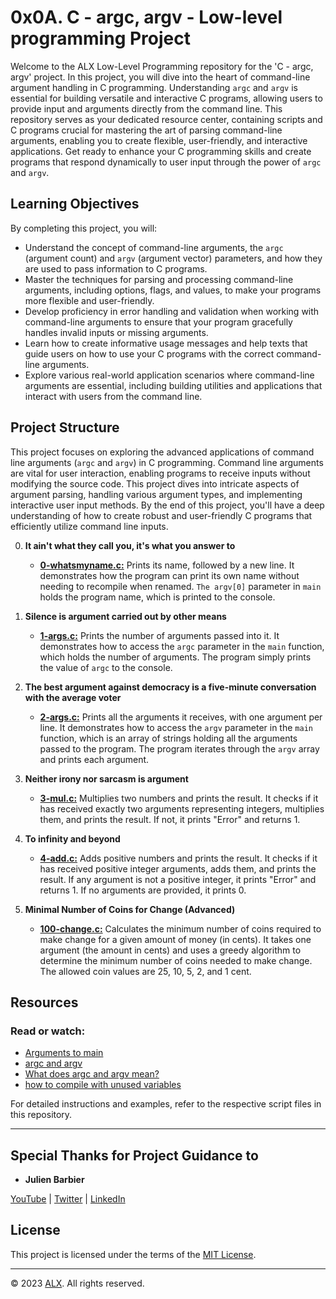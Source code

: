 # 0x0A. C - argc, argv - Low-level programming Project

Welcome to the ALX Low-Level Programming repository for the 'C - argc, argv' project. In this project, you will dive into the heart of command-line argument handling in C programming. Understanding `argc` and `argv` is essential for building versatile and interactive C programs, allowing users to provide input and arguments directly from the command line. This repository serves as your dedicated resource center, containing scripts and C programs crucial for mastering the art of parsing command-line arguments, enabling you to create flexible, user-friendly, and interactive applications. Get ready to enhance your C programming skills and create programs that respond dynamically to user input through the power of `argc` and `argv`.

## Learning Objectives

By completing this project, you will:

- Understand the concept of command-line arguments, the `argc` (argument count) and `argv` (argument vector) parameters, and how they are used to pass information to C programs.
- Master the techniques for parsing and processing command-line arguments, including options, flags, and values, to make your programs more flexible and user-friendly.
- Develop proficiency in error handling and validation when working with command-line arguments to ensure that your program gracefully handles invalid inputs or missing arguments.
- Learn how to create informative usage messages and help texts that guide users on how to use your C programs with the correct command-line arguments.
- Explore various real-world application scenarios where command-line arguments are essential, including building utilities and applications that interact with users from the command line.

## Project Structure

This project focuses on exploring the advanced applications of command line arguments (`argc` and `argv`) in C programming. Command line arguments are vital for user interaction, enabling programs to receive inputs without modifying the source code. This project dives into intricate aspects of argument parsing, handling various argument types, and implementing interactive user input methods. By the end of this project, you'll have a deep understanding of how to create robust and user-friendly C programs that efficiently utilize command line inputs.

0. **It ain't what they call you, it's what you answer to**
    - **[0-whatsmyname.c:](0-whatsmyname.c)** Prints its name, followed by a new line. It demonstrates how the program can print its own name without needing to recompile when renamed. `The argv[0]` parameter in `main` holds the program name, which is printed to the console.

1. **Silence is argument carried out by other means**
    - **[1-args.c:](1-args.c)** Prints the number of arguments passed into it. It demonstrates how to access the `argc` parameter in the `main` function, which holds the number of arguments. The program simply prints the value of `argc` to the console.

2. **The best argument against democracy is a five-minute conversation with the average voter**
    - **[2-args.c:](2-args.c)** Prints all the arguments it receives, with one argument per line. It demonstrates how to access the `argv` parameter in the `main` function, which is an array of strings holding all the arguments passed to the program. The program iterates through the `argv` array and prints each argument.

3. **Neither irony nor sarcasm is argument**
    - **[3-mul.c:](3-mul.c)** Multiplies two numbers and prints the result. It checks if it has received exactly two arguments representing integers, multiplies them, and prints the result. If not, it prints "Error" and returns 1.

4. **To infinity and beyond**
    - **[4-add.c:](4-add.c)** Adds positive numbers and prints the result. It checks if it has received positive integer arguments, adds them, and prints the result. If any argument is not a positive integer, it prints "Error" and returns 1. If no arguments are provided, it prints 0.

5. **Minimal Number of Coins for Change (Advanced)**
    - **[100-change.c:](100-change.c)** Calculates the minimum number of coins required to make change for a given amount of money (in cents). It takes one argument (the amount in cents) and uses a greedy algorithm to determine the minimum number of coins needed to make change. The allowed coin values are 25, 10, 5, 2, and 1 cent.

## Resources

### Read or watch:

- [Arguments to main](https://publications.gbdirect.co.uk//c_book/chapter10/arguments_to_main.html)
- [argc and argv](http://crasseux.com/books/ctutorial/argc-and-argv.html)
- [What does argc and argv mean?](https://www.youtube.com/watch?v=aP1ijjeZc24)
- [how to compile with unused variables](https://stackoverflow.com/questions/3417837/best-way-to-suppress-c-warning-unused-variable-x)

For detailed instructions and examples, refer to the respective script files in this repository.

---

## Special Thanks for Project Guidance to 

- **Julien Barbier**

[YouTube](https://www.youtube.com/@0xJulien) | [Twitter](https://twitter.com/julienbarbier42) | [LinkedIn](https://www.linkedin.com/in/julienbarbier/)

## License

This project is licensed under the terms of the [MIT License](https://www.alxafrica.com/terms-conditions-portal/).

---

© 2023 [ALX](https://www.alxafrica.com/). All rights reserved.
